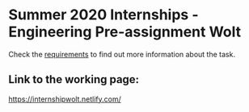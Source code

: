 # Summer 2020 Internships - Engineering Pre-assignment Wolt

Check the [requirements](https://github.com/vynmetropolia/Wolt_Intern_summer2020/blob/master/wolt.md) to find out more information about the task.

## Link to the working page:
https://internshipwolt.netlify.com/

